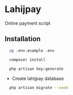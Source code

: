 
# Lahijpay
Online payment script


## Installation

```bash
  cp .env.example .env

  composer install
  
  php artisan key:generate
```

* Create lahijpay database

```bash
  php artisan migrate --seed
```
